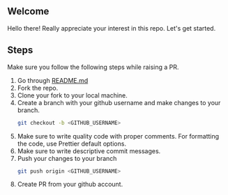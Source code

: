 ## Welcome

Hello there! Really appreciate your interest in this repo. Let's get started.

## Steps

Make sure you follow the following steps while raising a PR.

<ol>
<li>Go through <a href="https://github.com/TheNinza/vaccimailer/blob/main/README.md">README.md</a></li>
<li>Fork the repo.</li>
<li>Clone your fork to your local machine.</li>
<li>Create a branch with your github username and make changes to your branch.</li>

```sh
git checkout -b <GITHUB_USERNAME>
```

<li>Make sure to write quality code with proper comments. For formatting the code, use Prettier default options.</li>

<li>Make sure to write descriptive commit messages.</li>

<li>Push your changes to your branch</li>

```sh
git push origin <GITHUB_USERNAME>
```

<li>Create PR from your github account.</li>
</ol>
